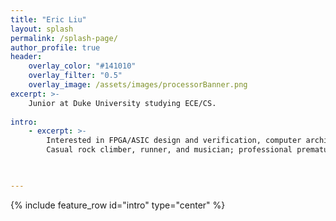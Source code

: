 ```yaml
---
title: "Eric Liu"
layout: splash
permalink: /splash-page/
author_profile: true
header:
    overlay_color: "#141010"
    overlay_filter: "0.5"
    overlay_image: /assets/images/processorBanner.png
excerpt: >-
    Junior at Duke University studying ECE/CS.
    
intro: 
    - excerpt: >-
        Interested in FPGA/ASIC design and verification, computer architecture, and embedded systems.
        Casual rock climber, runner, and musician; professional premature optimizer.


        
---
```


{% include feature_row id="intro" type="center" %}
